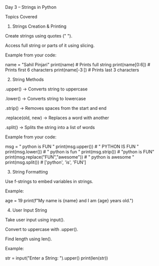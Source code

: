 Day 3 – Strings in Python

Topics Covered
1. Strings Creation & Printing

Create strings using quotes (" ").

Access full string or parts of it using slicing.

Example from your code:

name = "Sahil Pinjari"
print(name)       # Prints full string
print(name[0:6])  # Prints first 6 characters
print(name[-3:])  # Prints last 3 characters

2. String Methods

.upper() → Converts string to uppercase

.lower() → Converts string to lowercase

.strip() → Removes spaces from the start and end

.replace(old, new) → Replaces a word with another

.split() → Splits the string into a list of words

Example from your code:

msg = " python is FUN "
print(msg.upper())            # " PYTHON IS FUN "
print(msg.lower())            # " python is fun "
print(msg.strip())            # "python is FUN"
print(msg.replace("FUN","awesome"))  # " python is awesome "
print(msg.split())            # ['python', 'is', 'FUN']

3. String Formatting

Use f-strings to embed variables in strings.

Example:

age = 19
print(f"My name is {name} and I am {age} years old.")

4. User Input String

Take user input using input().

Convert to uppercase with .upper().

Find length using len().

Example:

str = input("Enter a String: ").upper()
print(len(str))
